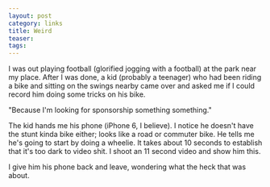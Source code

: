 ```yaml
---
layout: post
category: links
title: Weird
teaser: 
tags: 
---
```


I was out playing football (glorified jogging with a football) at the park near my place. After I was done, a kid (probably a teenager) who had been riding a bike and sitting on the swings nearby came over and asked me if I could record him doing some tricks on his bike. 

"Because I'm looking for sponsorship something something." 

The kid hands me his phone (iPhone 6, I believe). I notice he doesn't have the stunt kinda bike either; looks like a road or commuter bike. He tells me he's going to start by doing a wheelie. It takes about 10 seconds to establish that it's too dark to video shit. I shoot an 11 second video and show him this.

I give him his phone back and leave, wondering what the heck that was about.